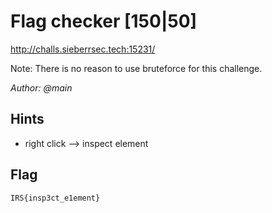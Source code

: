 # Flag checker [150|50]
http://challs.sieberrsec.tech:15231/

Note: There is no reason to use bruteforce for this challenge.

_Author: @main_
## Hints
 * right click --> inspect element

## Flag
`IRS{insp3ct_e1ement}`